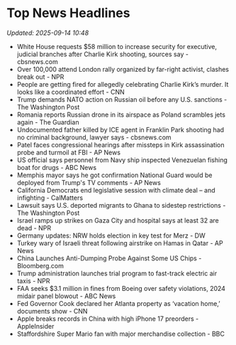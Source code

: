 # Top News Headlines

_Updated: 2025-09-14 10:48_

- White House requests $58 million to increase security for executive, judicial branches after Charlie Kirk shooting, sources say - cbsnews.com
- Over 100,000 attend London rally organized by far-right activist, clashes break out - NPR
- People are getting fired for allegedly celebrating Charlie Kirk’s murder. It looks like a coordinated effort - CNN
- Trump demands NATO action on Russian oil before any U.S. sanctions - The Washington Post
- Romania reports Russian drone in its airspace as Poland scrambles jets again - The Guardian
- Undocumented father killed by ICE agent in Franklin Park shooting had no criminal background, lawyer says - cbsnews.com
- Patel faces congressional hearings after missteps in Kirk assassination probe and turmoil at FBI - AP News
- US official says personnel from Navy ship inspected Venezuelan fishing boat for drugs - ABC News
- Memphis mayor says he got confirmation National Guard would be deployed from Trump's TV comments - AP News
- California Democrats end legislative session with climate deal – and infighting - CalMatters
- Lawsuit says U.S. deported migrants to Ghana to sidestep restrictions - The Washington Post
- Israel ramps up strikes on Gaza City and hospital says at least 32 are dead - NPR
- Germany updates: NRW holds election in key test for Merz - DW
- Turkey wary of Israeli threat following airstrike on Hamas in Qatar - AP News
- China Launches Anti-Dumping Probe Against Some US Chips - Bloomberg.com
- Trump administration launches trial program to fast-track electric air taxis - NPR
- FAA seeks $3.1 million in fines from Boeing over safety violations, 2024 midair panel blowout - ABC News
- Fed Governor Cook declared her Atlanta property as ‘vacation home,’ documents show - CNN
- Apple breaks records in China with high iPhone 17 preorders - AppleInsider
- Staffordshire Super Mario fan with major merchandise collection - BBC